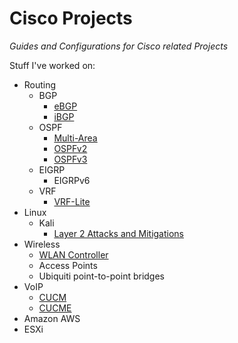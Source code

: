 # Cisco Projects
*Guides and Configurations for Cisco related Projects*


Stuff I've worked on:
- Routing
  - BGP
    - [eBGP][EBGP]
    - [iBGP][IBGP]
  - OSPF
    - [Multi-Area][MAOSPF]
    - [OSPFv2][OSPFV2]
    - [OSPFv3][OSPFV3]
  - EIGRP
    - EIGRPv6
  - VRF
    - [VRF-Lite][VRFLITE]
- Linux
  - Kali
    - [Layer 2 Attacks and Mitigations][L2ATTACKS]
- Wireless
  - [WLAN Controller][WLANC]
  - Access Points
  - Ubiquiti point-to-point bridges
- VoIP
  - [CUCM][CUCM]
  - [CUCME][CUCME]
- Amazon AWS
- ESXi

[EBGP]: https://github.com/TherieI/Cisco-Projects/tree/main/Writeups/Routing/BGP/eBGP
[IBGP]: Writeups\Routing\BGP\iBGP
[OSPFV3]: Writeups\Routing\OSPF\OSPFv3
[OSPFV2]: Writeups\Routing\OSPF\OSPFv2
[VRFLITE]: Writeups\Routing\VRF
[CUCM]: Writeups\VoIP\Cisco-Unified-Communications-Manager
[MAOSPF]: Writeups\Routing\OSPF\Multiarea-OSPF
[L2ATTACKS]: Writeups\Linux\Kali-Linux
[WLANC]: Writeups\Wireless\Wireless-LAN-Controller
[CUCME]: Writeups\VoIP\Cisco-Unified-Communications-Manager-Express
